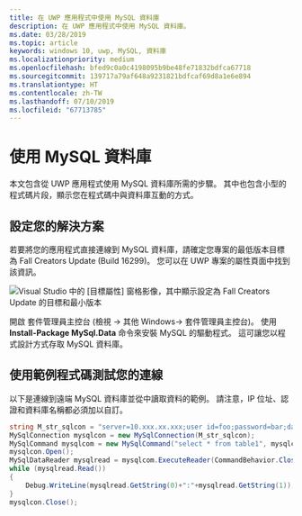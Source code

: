 ```yaml
---
title: 在 UWP 應用程式中使用 MySQL 資料庫
description: 在 UWP 應用程式中使用 MySQL 資料庫。
ms.date: 03/28/2019
ms.topic: article
keywords: windows 10, uwp, MySQL, 資料庫
ms.localizationpriority: medium
ms.openlocfilehash: bfed9c0a0c4198095b9be48fe71832bdfca67718
ms.sourcegitcommit: 139717a79af648a9231821bdfcaf69d8a1e6e894
ms.translationtype: HT
ms.contentlocale: zh-TW
ms.lasthandoff: 07/10/2019
ms.locfileid: "67713785"
---
```

# <a name="use-a-mysql-database"></a>使用 MySQL 資料庫
本文包含從 UWP 應用程式使用 MySQL 資料庫所需的步驟。 其中也包含小型的程式碼片段，顯示您在程式碼中與資料庫互動的方式。

## <a name="set-up-your-solution"></a>設定您的解決方案

若要將您的應用程式直接連線到 MySQL 資料庫，請確定您專案的最低版本目標為 Fall Creators Update (Build 16299)。  您可以在 UWP 專案的屬性頁面中找到該資訊。

![Visual Studio 中的 [目標屬性] 窗格影像，其中顯示設定為 Fall Creators Update 的目標和最小版本](images/min-version-fall-creators.png)

開啟 套件管理員主控台  (檢視 -> 其他 Windows-> 套件管理員主控台)。 使用 **Install-Package MySql.Data** 命令來安裝 MySQL 的驅動程式。 這可讓您以程式設計方式存取 MySQL 資料庫。

## <a name="test-your-connection-using-sample-code"></a>使用範例程式碼測試您的連線
以下是連線到遠端 MySQL 資料庫並從中讀取資料的範例。 請注意，IP 位址、認證和資料庫名稱都必須加以自訂。

```csharp
string M_str_sqlcon = "server=10.xxx.xx.xxx;user id=foo;password=bar;database=baz";
MySqlConnection mysqlcon = new MySqlConnection(M_str_sqlcon);
MySqlCommand mysqlcom = new MySqlCommand("select * from table1", mysqlcon);
mysqlcon.Open();
MySqlDataReader mysqlread = mysqlcom.ExecuteReader(CommandBehavior.CloseConnection);
while (mysqlread.Read())
{
    Debug.WriteLine(mysqlread.GetString(0)+":"+mysqlread.GetString(1));
}
mysqlcon.Close();
```
